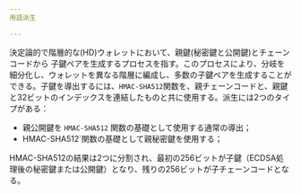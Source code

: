 ```yaml
---
用語派生

---
```

決定論的で階層的な(HD)ウォレットにおいて、親鍵(秘密鍵と公開鍵)とチェーンコードから 子鍵ペアを生成するプロセスを指す。このプロセスにより、分岐を細分化し、ウォレットを異なる階層に編成し、多数の子鍵ペアを生成することができる。子鍵を導出するには、`HMAC-SHA512`関数を、親チェーンコードと、親鍵と32ビットのインデックスを連結したものと共に使用する。派生には2つのタイプがある：


- 親公開鍵を `HMAC-SHA512` 関数の基礎として使用する通常の導出；
- HMAC-SHA512`関数の基礎として親秘密鍵を使用する；

HMAC-SHA512の結果は2つに分割され、最初の256ビットが子鍵（ECDSA処理後の秘密鍵または公開鍵）となり、残りの256ビットが子チェーンコードとなる。